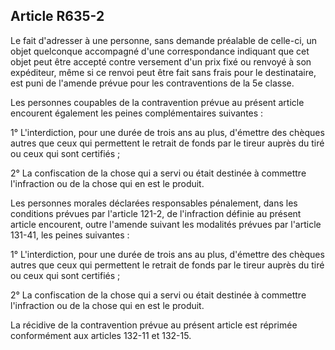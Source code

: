 Article R635-2
----
Le fait d'adresser à une personne, sans demande préalable de celle-ci, un objet
quelconque accompagné d'une correspondance indiquant que cet objet peut être
accepté contre versement d'un prix fixé ou renvoyé à son expéditeur, même si ce
renvoi peut être fait sans frais pour le destinataire, est puni de l'amende
prévue pour les contraventions de la 5e classe.

Les personnes coupables de la contravention prévue au présent article encourent
également les peines complémentaires suivantes :

1° L'interdiction, pour une durée de trois ans au plus, d'émettre des chèques
autres que ceux qui permettent le retrait de fonds par le tireur auprès du tiré
ou ceux qui sont certifiés ;

2° La confiscation de la chose qui a servi ou était destinée à commettre
l'infraction ou de la chose qui en est le produit.

Les personnes morales déclarées responsables pénalement, dans les conditions
prévues par l'article 121-2, de l'infraction définie au présent article
encourent, outre l'amende suivant les modalités prévues par l'article 131-41,
les peines suivantes :

1° L'interdiction, pour une durée de trois ans au plus, d'émettre des chèques
autres que ceux qui permettent le retrait de fonds par le tireur auprès du tiré
ou ceux qui sont certifiés ;

2° La confiscation de la chose qui a servi ou était destinée à commettre
l'infraction ou de la chose qui en est le produit.

La récidive de la contravention prévue au présent article est réprimée
conformément aux articles 132-11 et 132-15.
